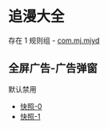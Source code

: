# 追漫大全

存在 1 规则组 - [com.mj.mjyd](/src/apps/com.mj.mjyd.ts)

## 全屏广告-广告弹窗

默认禁用

- [快照-0](https://i.gkd.li/i/12877729)
- [快照-1](https://i.gkd.li/i/12895086)

